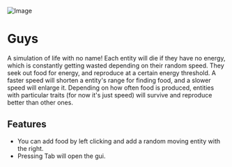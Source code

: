 ![Image](https://desperationis.github.io/img/project/Guys.PNG)
# Guys

A simulation of life with no name! Each entity will die if they have no energy, which is constantly getting wasted depending on their random speed. They seek out food for energy, and reproduce at a certain energy threshold. A faster speed will shorten a entity's range for finding food, and a slower speed will enlarge it. Depending on how often food is produced, entities with particular traits (for now it's just speed) will survive and reproduce better than other ones.

## Features

* You can add food by left clicking and add a random moving entity with the right.
* Pressing Tab will open the gui.


